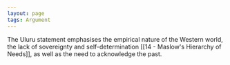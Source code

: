 ```yaml
---
layout: page
tags: Argument
---
```


The Uluru statement emphasises the empirical nature of the Western world, the lack of sovereignty and self-determination [[14 - Maslow's Hierarchy of Needs]], as well as the need to acknowledge the past.